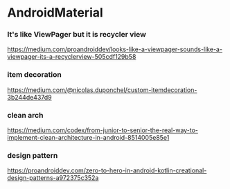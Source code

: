 # AndroidMaterial

### It's like ViewPager but it is recycler view  
https://medium.com/proandroiddev/looks-like-a-viewpager-sounds-like-a-viewpager-its-a-recyclerview-505cdf129b58  
### item decoration
https://medium.com/@nicolas.duponchel/custom-itemdecoration-3b244de437d9
### clean arch
https://medium.com/codex/from-junior-to-senior-the-real-way-to-implement-clean-architecture-in-android-8514005e85e1
### design pattern
https://proandroiddev.com/zero-to-hero-in-android-kotlin-creational-design-patterns-a972375c352a
